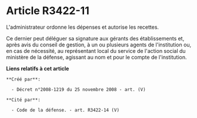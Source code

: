 # Article R3422-11

L'administrateur ordonne les dépenses et autorise les recettes.

Ce dernier peut déléguer sa signature aux gérants des établissements et, après avis du conseil de gestion, à un ou plusieurs
agents de l'institution ou, en cas de nécessité, au représentant local du service de l'action social du ministère de la
défense, agissant au nom et pour le compte de l'institution.

**Liens relatifs à cet article**

	**Créé par**:

	  - Décret n°2008-1219 du 25 novembre 2008 - art. (V)

	**Cité par**:

	  - Code de la défense. - art. R3422-14 (V)
